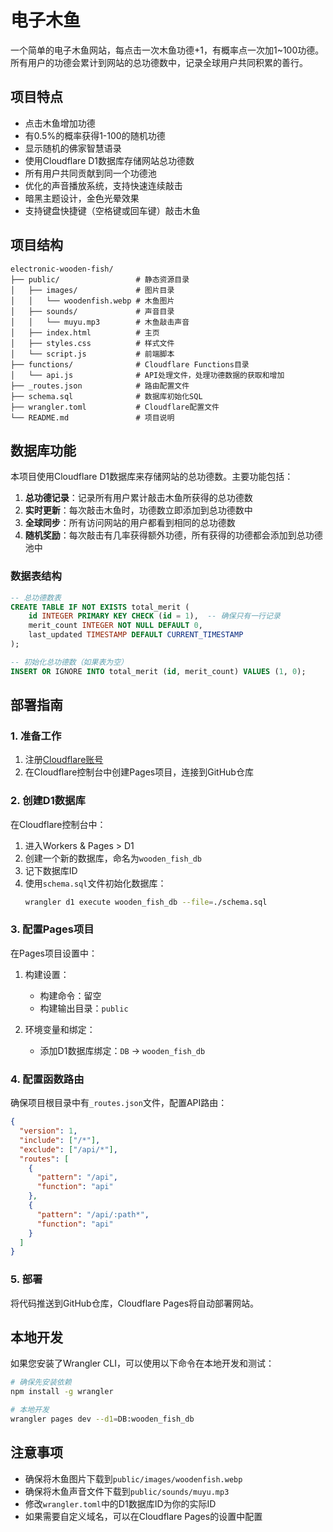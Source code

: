 # 电子木鱼

一个简单的电子木鱼网站，每点击一次木鱼功德+1，有概率点一次加1~100功德。所有用户的功德会累计到网站的总功德数中，记录全球用户共同积累的善行。

## 项目特点

- 点击木鱼增加功德
- 有0.5%的概率获得1-100的随机功德
- 显示随机的佛家智慧语录
- 使用Cloudflare D1数据库存储网站总功德数
- 所有用户共同贡献到同一个功德池
- 优化的声音播放系统，支持快速连续敲击
- 暗黑主题设计，金色光晕效果
- 支持键盘快捷键（空格键或回车键）敲击木鱼

## 项目结构

```
electronic-wooden-fish/
├── public/                 # 静态资源目录
│   ├── images/             # 图片目录
│   │   └── woodenfish.webp # 木鱼图片
│   ├── sounds/             # 声音目录
│   │   └── muyu.mp3        # 木鱼敲击声音
│   ├── index.html          # 主页
│   ├── styles.css          # 样式文件
│   └── script.js           # 前端脚本
├── functions/              # Cloudflare Functions目录
│   └── api.js              # API处理文件，处理功德数据的获取和增加
├── _routes.json            # 路由配置文件
├── schema.sql              # 数据库初始化SQL
├── wrangler.toml           # Cloudflare配置文件
└── README.md               # 项目说明
```

## 数据库功能

本项目使用Cloudflare D1数据库来存储网站的总功德数。主要功能包括：

1. **总功德记录**：记录所有用户累计敲击木鱼所获得的总功德数
2. **实时更新**：每次敲击木鱼时，功德数立即添加到总功德数中
3. **全球同步**：所有访问网站的用户都看到相同的总功德数
4. **随机奖励**：每次敲击有几率获得额外功德，所有获得的功德都会添加到总功德池中

### 数据表结构

```sql
-- 总功德数表
CREATE TABLE IF NOT EXISTS total_merit (
    id INTEGER PRIMARY KEY CHECK (id = 1),  -- 确保只有一行记录
    merit_count INTEGER NOT NULL DEFAULT 0,
    last_updated TIMESTAMP DEFAULT CURRENT_TIMESTAMP
);

-- 初始化总功德数（如果表为空）
INSERT OR IGNORE INTO total_merit (id, merit_count) VALUES (1, 0);
```

## 部署指南

### 1. 准备工作

1. 注册[Cloudflare账号](https://dash.cloudflare.com/sign-up)
2. 在Cloudflare控制台中创建Pages项目，连接到GitHub仓库

### 2. 创建D1数据库

在Cloudflare控制台中：
1. 进入Workers & Pages > D1
2. 创建一个新的数据库，命名为`wooden_fish_db`
3. 记下数据库ID
4. 使用`schema.sql`文件初始化数据库：
   ```bash
   wrangler d1 execute wooden_fish_db --file=./schema.sql
   ```

### 3. 配置Pages项目

在Pages项目设置中：
1. 构建设置：
   - 构建命令：留空
   - 构建输出目录：`public`

2. 环境变量和绑定：
   - 添加D1数据库绑定：`DB` -> `wooden_fish_db`

### 4. 配置函数路由

确保项目根目录中有`_routes.json`文件，配置API路由：

```json
{
  "version": 1,
  "include": ["/*"],
  "exclude": ["/api/*"],
  "routes": [
    {
      "pattern": "/api",
      "function": "api"
    },
    {
      "pattern": "/api/:path*",
      "function": "api"
    }
  ]
}
```

### 5. 部署

将代码推送到GitHub仓库，Cloudflare Pages将自动部署网站。

## 本地开发

如果您安装了Wrangler CLI，可以使用以下命令在本地开发和测试：

```bash
# 确保先安装依赖
npm install -g wrangler

# 本地开发
wrangler pages dev --d1=DB:wooden_fish_db
```

## 注意事项

- 确保将木鱼图片下载到`public/images/woodenfish.webp`
- 确保将木鱼声音文件下载到`public/sounds/muyu.mp3`
- 修改`wrangler.toml`中的D1数据库ID为你的实际ID
- 如果需要自定义域名，可以在Cloudflare Pages的设置中配置 